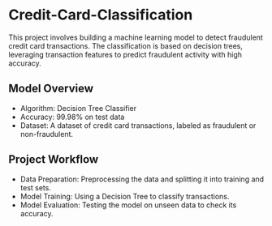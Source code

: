 # Credit-Card-Classification

This project involves building a machine learning model to detect fraudulent credit card transactions. The classification is based on decision trees, leveraging transaction features to predict fraudulent activity with high accuracy.

## Model Overview

  - Algorithm: Decision Tree Classifier
  - Accuracy: 99.98% on test data
  - Dataset: A dataset of credit card transactions, labeled as fraudulent or non-fraudulent.


## Project Workflow

  - Data Preparation: Preprocessing the data and splitting it into training and test sets.
  - Model Training: Using a Decision Tree to classify transactions.
  - Model Evaluation: Testing the model on unseen data to check its accuracy.
